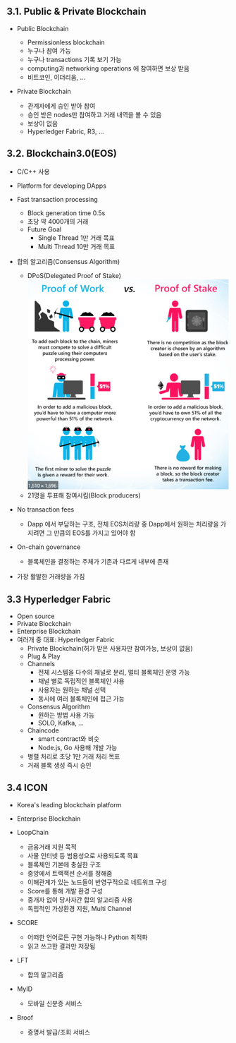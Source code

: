 ## 3.1. Public & Private Blockchain

- Public Blockchain

  - Permissionless blockchain
  - 누구나 참여 가능
  - 누구나 transactions 기록 보기 가능
  - computing과 networking operations 에 참여하면 보상 받음
  - 비트코인, 이더리움, ...

- Private Blockchain
  - 관계자에게 승인 받아 참여
  - 승인 받은 nodes만 참여하고 거래 내역을 볼 수 있음
  - 보상이 없음
  - Hyperledger Fabric, R3, ...

## 3.2. Blockchain3.0(EOS)

- C/C++ 사용
- Platform for developing DApps
- Fast transaction processing

  - Block generation time 0.5s
  - 초당 약 4000개의 거래
  - Future Goal
    - Single Thread 1만 거래 목표
    - Multi Thread 10만 거래 목표

- 합의 알고리즘(Consensus Algorithm)

  - DPoS(Delegated Proof of Stake)
    ![POWVSPOS](../POWVSPOS.PNG)
  - 21명을 투표해 참여시킴(Block producers)

- No transaction fees

  - Dapp 에서 부담하는 구조, 전체 EOS처리량 중 Dapp에서 원하는 처리량을 가지려면 그 만큼의 EOS를 가지고 있어야 함

- On-chain governance
  - 블록체인을 결정하는 주체가 기존과 다르게 내부에 존재
- 가장 활발한 거래량을 가짐

## 3.3 Hyperledger Fabric

- Open source
- Private Blockchain
- Enterprise Blockchain
- 여러개 중 대표: Hyperledger Fabric
  - Private Blockchain(허가 받은 사용자만 참여가능, 보상이 없음)
  - Plug & Play
  - Channels
    - 전체 시스템을 다수의 채널로 분리, 멀티 블록체인 운영 가능
    - 채널 별로 독립적인 블록체인 사용
    - 사용자는 원하는 채널 선택
    - 동시에 여러 블록체인에 접근 가능
  - Consensus Algorithm
    - 원하는 방법 사용 가능
    - SOLO, Kafka, ...
  - Chaincode
    - smart contract와 비슷
    - Node.js, Go 사용해 개발 가능
  - 병렬 처리로 초당 1만 거래 처리 목표
  - 거래 블록 생성 즉시 승인

## 3.4 ICON

- Korea's leading blockchain platform
- Enterprise Blockchain
- LoopChain
  - 금융거래 지원 목적
  - 사물 인터넷 등 범용성으로 사용되도록 목표
  - 블록체인 기본에 충실한 구조
  - 중앙에서 트랙잭션 순서를 정해줌
  - 이해관계가 있는 노드들이 반영구적으로 네트워크 구성
  - Score를 통해 개발 환경 구성
  - 중개자 없이 당사자간 합의 알고리즘 사용
  - 독립적인 가상환경 지원, Multi Channel
- SCORE

  - 어떠한 언어로든 구현 가능하나 Python 최적화
  - 읽고 쓰고한 결과만 저장됨

- LFT
  - 합의 알고리즘
- MyID
  - 모바일 신분증 서비스
- Broof
  - 증명서 발급/조회 서비스
